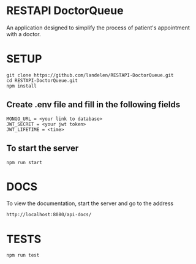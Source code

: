 # RESTAPI DoctorQueue
An application designed to simplify the process of patient's appointment with a doctor.

# SETUP
```
git clone https://github.com/landelen/RESTAPI-DoctorQueue.git
cd RESTAPI-DoctorQueue.git
npm install
```
## Create .env file and fill in the following fields
```
MONGO_URL = <your link to database>
JWT_SECRET = <your jwt token>
JWT_LIFETIME = <time>
```
## To start the server
```
npm run start
```
# DOCS
To view the documentation, start the server and go to the address
```
http://localhost:8080/api-docs/
```
# TESTS
```
npm run test
```
